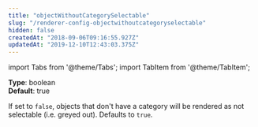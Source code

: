 ```yaml
---
title: "objectWithoutCategorySelectable"
slug: "/renderer-config-objectwithoutcategoryselectable"
hidden: false
createdAt: "2018-09-06T09:16:55.927Z"
updatedAt: "2019-12-10T12:43:03.375Z"
---
```


import Tabs from '@theme/Tabs';
import TabItem from '@theme/TabItem';

**Type**: boolean  
**Default**: true  

If set to `false`, objects that don't have a category will be rendered as not selectable (i.e. greyed out). Defaults to `true`.
